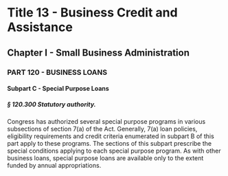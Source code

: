
# Title 13 - Business Credit and Assistance
## Chapter I - Small Business Administration
### PART 120 - BUSINESS LOANS
#### Subpart C - Special Purpose Loans
##### § 120.300 Statutory authority.

Congress has authorized several special purpose programs in various subsections of section 7(a) of the Act. Generally, 7(a) loan policies, eligibility requirements and credit criteria enumerated in subpart B of this part apply to these programs. The sections of this subpart prescribe the special conditions applying to each special purpose program. As with other business loans, special purpose loans are available only to the extent funded by annual appropriations.
